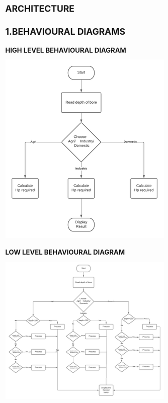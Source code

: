 # ARCHITECTURE

# 1.BEHAVIOURAL DIAGRAMS

## HIGH LEVEL BEHAVIOURAL DIAGRAM

 ![Low_level](/2_Architecture/Behavioral%20diagram/Behavioural%20LLD.png)

## LOW LEVEL BEHAVIOURAL DIAGRAM 

![High_level](/2_Architecture/Behavioral%20diagram/Behavioural%20HLD.png)



